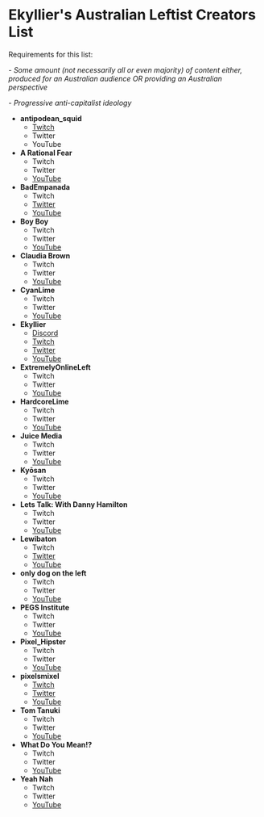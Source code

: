 <h1> Ekyllier's Australian Leftist Creators List </h1>

Requirements for this list:

*- Some amount (not necessarily all or even majority) of content either, produced for an Australian audience OR providing an Australian perspective*

*- Progressive anti-capitalist ideology*

* **antipodean_squid**
  * [Twitch](https://www.twitch.tv/antipodean_squid)
  * Twitter
  * YouTube
* **A Rational Fear**
  * Twitch
  * Twitter
  * [YouTube](https://www.youtube.com/channel/UCgcea4FJVYIfNA8ovd9Nydw)
* **BadEmpanada**
  * Twitch
  * [Twitter](https://twitter.com/madempanada)
  * [YouTube](https://www.youtube.com/channel/UCUzmizB92LJ9oxf5T_snZNA)
* **Boy Boy**
  * Twitch
  * Twitter
  * [YouTube](https://www.youtube.com/c/BoyBoyProductions/)
* **Claudia Brown**
  * Twitch
  * Twitter
  * [YouTube](https://www.youtube.com/channel/UCQlNT2xADrXblBd1Tz1Fjzg)
* **CyanLime**
  * Twitch
  * Twitter
  * [YouTube](https://www.youtube.com/c/CyanLime/)
* **Ekyllier**
  * [Discord](https://discord.gg/hyzg2Ba)
  * [Twitch](https://www.twitch.tv/ekyllier)
  * [Twitter](https://twitter.com/ekyllier)
  * [YouTube](https://www.youtube.com/channel/UCf-Vl4z-yWurN9tCX4CCQ5g)
* **ExtremelyOnlineLeft**
  * Twitch
  * Twitter
  * [YouTube](https://www.youtube.com/channel/UCqEhsPxaLiaI1f4P57ppDrA)
* **HardcoreLime**
  * Twitch
  * Twitter
  * [YouTube](https://www.youtube.com/c/HardcoreLime)
* **Juice Media**
  * Twitch
  * Twitter
  * [YouTube](https://www.youtube.com/user/thejuicemedia)
* **Kyōsan**
  * Twitch
  * Twitter
  * [YouTube](https://www.youtube.com/channel/UCUGyXI5in4MMh5JpvVN2gSw)
* **Lets Talk: With Danny Hamilton**
  * Twitch
  * Twitter
  * [YouTube](https://www.youtube.com/channel/UCrVfWlZZa5DVoJVhKz8iVXQ)
* **Lewibaton**
  * Twitch
  * [Twitter](https://twitter.com/lewibaton)
  * [YouTube](https://www.youtube.com/channel/UCOrR-1Cb1X6euxJf7MrfYug)
* **only dog on the left**
  * Twitch
  * Twitter
  * [YouTube](https://www.youtube.com/channel/UCnCSxd2vvamfXLdjGl2d-Tg)
* **PEGS Institute**
  * Twitch
  * Twitter
  * [YouTube](https://www.youtube.com/channel/UCj28MROdZ4Z-ZEOMLRgdD3g)
* **Pixel_Hipster**
  * Twitch
  * Twitter
  * [YouTube](https://www.youtube.com/c/PixelHipster)
* **pixelsmixel**
  * [Twitch](https://www.twitch.tv/pixelsmixel)
  * [Twitter](https://twitter.com/pixelsmixel)
  * [YouTube](https://www.youtube.com/channel/UCvvTD9h3xVJCx67MQCbBBDw)
* **Tom Tanuki**
  * Twitch
  * Twitter
  * [YouTube](https://www.youtube.com/c/TomTanuki/)
* **What Do You Mean!?**
  * Twitch
  * Twitter
  * [YouTube](https://www.youtube.com/channel/UCYbkxAhRyV5JObJN2a3b46Q)
* **Yeah Nah**
  * Twitch
  * Twitter
  * [YouTube](https://www.youtube.com/channel/UCLCvRt114tkqAwWSqi2Y6Bw)
